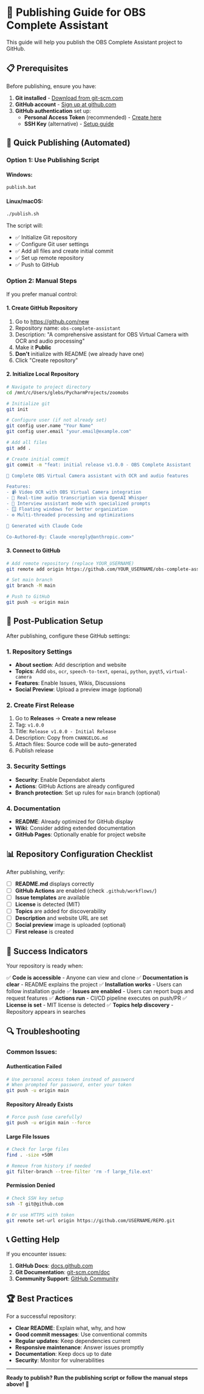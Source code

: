 # 🚀 Publishing Guide for OBS Complete Assistant

This guide will help you publish the OBS Complete Assistant project to GitHub.

## 📋 Prerequisites

Before publishing, ensure you have:

1. **Git installed** - [Download from git-scm.com](https://git-scm.com/)
2. **GitHub account** - [Sign up at github.com](https://github.com/join)
3. **GitHub authentication** set up:
   - **Personal Access Token** (recommended) - [Create here](https://github.com/settings/tokens)
   - **SSH Key** (alternative) - [Setup guide](https://docs.github.com/en/authentication/connecting-to-github-with-ssh)

## 🎯 Quick Publishing (Automated)

### Option 1: Use Publishing Script

#### Windows:
```cmd
publish.bat
```

#### Linux/macOS:
```bash
./publish.sh
```

The script will:
- ✅ Initialize Git repository
- ✅ Configure Git user settings
- ✅ Add all files and create initial commit
- ✅ Set up remote repository
- ✅ Push to GitHub

### Option 2: Manual Steps

If you prefer manual control:

#### 1. Create GitHub Repository
1. Go to https://github.com/new
2. Repository name: `obs-complete-assistant`
3. Description: "A comprehensive assistant for OBS Virtual Camera with OCR and audio processing"
4. Make it **Public**
5. **Don't** initialize with README (we already have one)
6. Click "Create repository"

#### 2. Initialize Local Repository
```bash
# Navigate to project directory
cd /mnt/c/Users/glebs/PycharmProjects/zoomobs

# Initialize git
git init

# Configure user (if not already set)
git config user.name "Your Name"
git config user.email "your.email@example.com"

# Add all files
git add .

# Create initial commit
git commit -m "feat: initial release v1.0.0 - OBS Complete Assistant

🎉 Complete OBS Virtual Camera assistant with OCR and audio features

Features:
- 📹 Video OCR with OBS Virtual Camera integration
- 🎤 Real-time audio transcription via OpenAI Whisper  
- 🧠 Interview assistant mode with specialized prompts
- 🪟 Floating windows for better organization
- ⚙️ Multi-threaded processing and optimizations

🤖 Generated with Claude Code

Co-Authored-By: Claude <noreply@anthropic.com>"
```

#### 3. Connect to GitHub
```bash
# Add remote repository (replace YOUR_USERNAME)
git remote add origin https://github.com/YOUR_USERNAME/obs-complete-assistant.git

# Set main branch
git branch -M main

# Push to GitHub
git push -u origin main
```

## 🔧 Post-Publication Setup

After publishing, configure these GitHub settings:

### 1. Repository Settings
- **About section**: Add description and website
- **Topics**: Add `obs`, `ocr`, `speech-to-text`, `openai`, `python`, `pyqt5`, `virtual-camera`
- **Features**: Enable Issues, Wikis, Discussions
- **Social Preview**: Upload a preview image (optional)

### 2. Create First Release
1. Go to **Releases** → **Create a new release**
2. Tag: `v1.0.0`
3. Title: `Release v1.0.0 - Initial Release`
4. Description: Copy from `CHANGELOG.md`
5. Attach files: Source code will be auto-generated
6. Publish release

### 3. Security Settings
- **Security**: Enable Dependabot alerts
- **Actions**: GitHub Actions are already configured
- **Branch protection**: Set up rules for `main` branch (optional)

### 4. Documentation
- **README**: Already optimized for GitHub display
- **Wiki**: Consider adding extended documentation
- **GitHub Pages**: Optionally enable for project website

## 📊 Repository Configuration Checklist

After publishing, verify:

- [ ] **README.md** displays correctly
- [ ] **GitHub Actions** are enabled (check `.github/workflows/`)
- [ ] **Issue templates** are available
- [ ] **License** is detected (MIT)
- [ ] **Topics** are added for discoverability
- [ ] **Description** and website URL are set
- [ ] **Social preview** image is uploaded (optional)
- [ ] **First release** is created

## 🎉 Success Indicators

Your repository is ready when:

✅ **Code is accessible** - Anyone can view and clone
✅ **Documentation is clear** - README explains the project
✅ **Installation works** - Users can follow installation guide
✅ **Issues are enabled** - Users can report bugs and request features
✅ **Actions run** - CI/CD pipeline executes on push/PR
✅ **License is set** - MIT license is detected
✅ **Topics help discovery** - Repository appears in searches

## 🔍 Troubleshooting

### Common Issues:

#### Authentication Failed
```bash
# Use personal access token instead of password
# When prompted for password, enter your token
git push -u origin main
```

#### Repository Already Exists
```bash
# Force push (use carefully)
git push -u origin main --force
```

#### Large File Issues
```bash
# Check for large files
find . -size +50M

# Remove from history if needed
git filter-branch --tree-filter 'rm -f large_file.ext'
```

#### Permission Denied
```bash
# Check SSH key setup
ssh -T git@github.com

# Or use HTTPS with token
git remote set-url origin https://github.com/USERNAME/REPO.git
```

## 📞 Getting Help

If you encounter issues:

1. **GitHub Docs**: [docs.github.com](https://docs.github.com/)
2. **Git Documentation**: [git-scm.com/doc](https://git-scm.com/doc)
3. **Community Support**: [GitHub Community](https://github.community/)

## 🏆 Best Practices

For a successful repository:

- **Clear README**: Explain what, why, and how
- **Good commit messages**: Use conventional commits
- **Regular updates**: Keep dependencies current
- **Responsive maintenance**: Answer issues promptly
- **Documentation**: Keep docs up to date
- **Security**: Monitor for vulnerabilities

---

**Ready to publish? Run the publishing script or follow the manual steps above!** 🚀